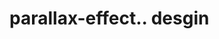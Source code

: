 # parallax-effect.. desgin                                                                                                                                                                                                                                  
